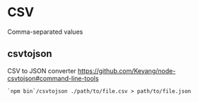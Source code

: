 # CSV

Comma-separated values

## csvtojson

CSV to JSON converter
<https://github.com/Keyang/node-csvtojson#command-line-tools>

    `npm bin`/csvtojson ./path/to/file.csv > path/to/file.json

